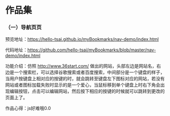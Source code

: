 # 作品集
### （一）导航页页
预览地址：https://hello-tsai.github.io/myBookmarks/nav-demo/index.html 

代码地址：https://github.com/hello-tsai/myBookmarks/blob/master/nav-demo/index.html

功能介绍：仿照 http://www.36start.com/ 做出的网站，头部左边是网站名，右边是一个搜索栏，可以选择谷歌搜索或者百度搜索，中间部分是一个键盘的样子，当用户按键盘上相对应的按键的时，就会跳转至键盘左下图标对应的网站，若没有网站或者图标加载失败时显示的是一个爱心，当鼠标移到单个键盘上时右下角会出现编辑按钮，点击可以编辑网站，然后按下相应的按键的时候就可以跳转到更改的页面上了。

作品心得：js好难哦0.0
